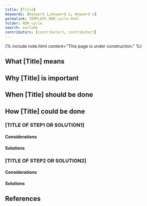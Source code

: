 ```yaml
---
title: [Title]
keywords: [Keyword 1,Keyword 2, Keyword n]
permalink: TEMPLATE_RDM_cycle.html
folder: RDM_cycle
search: exclude
contributors: [contributor1, contributor2]
---
```


{% include note.html content="This page is under construction." %}

<!-- Please replace [Title] with the title of the page -->

## What [Title] means
<!-- Please write your text below -->

## Why [Title] is important
<!-- Please write your text below -->

## When [Title] should be done
<!-- Please write your text below -->

## How [Title] could be done
<!-- Please write your text below -->

### [TITLE OF STEP1 OR SOLUTION1]
#### Considerations
<!-- Please write your text below. Try to use bullet points (indicated by * or -) and short clear sentences as much as possible. While writing all necessary considerations to find the right solution, feel free to add links to other relevant pages and websites -->
#### Solutions
<!-- Please write your text below. Try to use bullet points (indicated by * or -) and short clear sentences as much as possible. Feel free to add links to other relevant pages and websites -->

### [TITLE OF STEP2 OR SOLUTION2]
#### Considerations
<!-- Please write your text below. Try to use bullet points (indicated by * or -) and short clear sentences as much as possible. While writing all necessary considerations to find the right solution, feel free to add links to other relevant pages and websites -->
#### Solutions
<!-- Please write your text below. Try to use bullet points (indicated by * or -) and short clear sentences as much as possible. Feel free to add links to other relevant pages and websites -->

<!-- Add as many steps or solutions as you need by copying the headers: 
### [TITLE OF STEP OR SOLUTION]
#### Considerations
#### Solutions -->

## References
<!-- Please add references below as:
Your reference.\\
[Your reference](url link).\\
[Reference to an internal page](page name). -->
